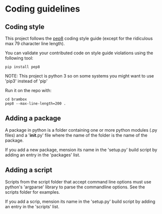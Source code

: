 # Coding guidelines
## Coding style

This project follows the [pep8](https://www.python.org/dev/peps/pep-0008/) coding style guide
(except for the ridiculous max 79 character line length).

You can validate your contributed code on style guide violations using the following tool:

```
pip install pep8
```

NOTE: This project is python 3 so on some systems you might want to use 'pip3' instead of 'pip'

Run it on the repo with:

```
cd brambox
pep8 --max-line-length=200 .
```

## Adding a package

A package in python is a folder containing one or more python modules (.py files) and a '__init__.py' file where the name
of the folder is the name of the package.

If you add a new package, mension its name in the 'setup.py' build script by adding an entry in the 'packages' list.

## Adding a script

Scripts from the script folder that accept command line options must use python's 'argparse' library to parse the
commandline options. See the scripts folder for examples.

If you add a scrip, mension its name in the 'setup.py' build script by adding an entry in the 'scripts' list.